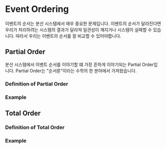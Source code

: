 # Event Ordering

이벤트의 순서는 분산 시스템에서 매우 중요한 문제입니다. 이벤트의 순서가 달라진다면 우리가 처리하려는 시스템의 결과가 달라져 일관성이 깨지거나 시스템이 실패할 수 있습니다. 따라서 우리는 이벤트의 순서를 잘 비교할 수 있어야합니다.

## Partial Order

분산 시스템에서 이벤트 순서를 이야기할 떄 가장 흔하게 이야기되는 Partial Order입니다. Partial Order는 "순서론"이라는 수학의 한 분야에서 가져왔습니다.

### Definition of Partial Order

### Example

## Total Order

### Definition of Total Order

### Example
